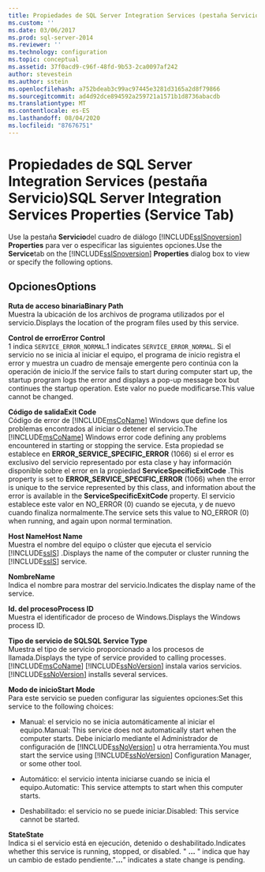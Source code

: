 ```yaml
---
title: Propiedades de SQL Server Integration Services (pestaña Servicio) |Microsoft Docs
ms.custom: ''
ms.date: 03/06/2017
ms.prod: sql-server-2014
ms.reviewer: ''
ms.technology: configuration
ms.topic: conceptual
ms.assetid: 37f0acd9-c96f-48fd-9b53-2ca0097af242
author: stevestein
ms.author: sstein
ms.openlocfilehash: a752bdeab3c99ac97445e3281d3165a2d8f79866
ms.sourcegitcommit: ad4d92dce894592a259721a1571b1d8736abacdb
ms.translationtype: MT
ms.contentlocale: es-ES
ms.lasthandoff: 08/04/2020
ms.locfileid: "87676751"
---
```

# <a name="sql-server-integration-services-properties-service-tab"></a><span data-ttu-id="e473c-102">Propiedades de SQL Server Integration Services (pestaña Servicio)</span><span class="sxs-lookup"><span data-stu-id="e473c-102">SQL Server Integration Services Properties (Service Tab)</span></span>
  <span data-ttu-id="e473c-103">Use la pestaña **Servicio**del cuadro de diálogo [!INCLUDE[ssISnoversion](../../includes/ssisnoversion-md.md)] **Properties** para ver o especificar las siguientes opciones.</span><span class="sxs-lookup"><span data-stu-id="e473c-103">Use the **Service**tab on the [!INCLUDE[ssISnoversion](../../includes/ssisnoversion-md.md)] **Properties** dialog box to view or specify the following options.</span></span>  
  
## <a name="options"></a><span data-ttu-id="e473c-104">Opciones</span><span class="sxs-lookup"><span data-stu-id="e473c-104">Options</span></span>  
 <span data-ttu-id="e473c-105">**Ruta de acceso binaria**</span><span class="sxs-lookup"><span data-stu-id="e473c-105">**Binary Path**</span></span>  
 <span data-ttu-id="e473c-106">Muestra la ubicación de los archivos de programa utilizados por el servicio.</span><span class="sxs-lookup"><span data-stu-id="e473c-106">Displays the location of the program files used by this service.</span></span>  
  
 <span data-ttu-id="e473c-107">**Control de error**</span><span class="sxs-lookup"><span data-stu-id="e473c-107">**Error Control**</span></span>  
 <span data-ttu-id="e473c-108">1 indica `SERVICE_ERROR_NORMAL`.</span><span class="sxs-lookup"><span data-stu-id="e473c-108">1 indicates `SERVICE_ERROR_NORMAL`.</span></span> <span data-ttu-id="e473c-109">Si el servicio no se inicia al iniciar el equipo, el programa de inicio registra el error y muestra un cuadro de mensaje emergente pero continúa con la operación de inicio.</span><span class="sxs-lookup"><span data-stu-id="e473c-109">If the service fails to start during computer start up, the startup program logs the error and displays a pop-up message box but continues the startup operation.</span></span> <span data-ttu-id="e473c-110">Este valor no puede modificarse.</span><span class="sxs-lookup"><span data-stu-id="e473c-110">This value cannot be changed.</span></span>  
  
 <span data-ttu-id="e473c-111">**Código de salida**</span><span class="sxs-lookup"><span data-stu-id="e473c-111">**Exit Code**</span></span>  
 <span data-ttu-id="e473c-112">Código de error de [!INCLUDE[msCoName](../../includes/msconame-md.md)] Windows que define los problemas encontrados al iniciar o detener el servicio.</span><span class="sxs-lookup"><span data-stu-id="e473c-112">The [!INCLUDE[msCoName](../../includes/msconame-md.md)] Windows error code defining any problems encountered in starting or stopping the service.</span></span> <span data-ttu-id="e473c-113">Esta propiedad se establece en **ERROR_SERVICE_SPECIFIC_ERROR** (1066) si el error es exclusivo del servicio representado por esta clase y hay información disponible sobre el error en la propiedad **ServiceSpecificExitCode** .</span><span class="sxs-lookup"><span data-stu-id="e473c-113">This property is set to **ERROR_SERVICE_SPECIFIC_ERROR** (1066) when the error is unique to the service represented by this class, and information about the error is available in the **ServiceSpecificExitCode** property.</span></span> <span data-ttu-id="e473c-114">El servicio establece este valor en NO_ERROR (0) cuando se ejecuta, y de nuevo cuando finaliza normalmente.</span><span class="sxs-lookup"><span data-stu-id="e473c-114">The service sets this value to NO_ERROR (0) when running, and again upon normal termination.</span></span>  
  
 <span data-ttu-id="e473c-115">**Host Name**</span><span class="sxs-lookup"><span data-stu-id="e473c-115">**Host Name**</span></span>  
 <span data-ttu-id="e473c-116">Muestra el nombre del equipo o clúster que ejecuta el servicio [!INCLUDE[ssIS](../../includes/ssis-md.md)] .</span><span class="sxs-lookup"><span data-stu-id="e473c-116">Displays the name of the computer or cluster running the [!INCLUDE[ssIS](../../includes/ssis-md.md)] service.</span></span>  
  
 <span data-ttu-id="e473c-117">**Nombre**</span><span class="sxs-lookup"><span data-stu-id="e473c-117">**Name**</span></span>  
 <span data-ttu-id="e473c-118">Indica el nombre para mostrar del servicio.</span><span class="sxs-lookup"><span data-stu-id="e473c-118">Indicates the display name of the service.</span></span>  
  
 <span data-ttu-id="e473c-119">**Id. del proceso**</span><span class="sxs-lookup"><span data-stu-id="e473c-119">**Process ID**</span></span>  
 <span data-ttu-id="e473c-120">Muestra el identificador de proceso de Windows.</span><span class="sxs-lookup"><span data-stu-id="e473c-120">Displays the Windows process ID.</span></span>  
  
 <span data-ttu-id="e473c-121">**Tipo de servicio de SQL**</span><span class="sxs-lookup"><span data-stu-id="e473c-121">**SQL Service Type**</span></span>  
 <span data-ttu-id="e473c-122">Muestra el tipo de servicio proporcionado a los procesos de llamada.</span><span class="sxs-lookup"><span data-stu-id="e473c-122">Displays the type of service provided to calling processes.</span></span> [!INCLUDE[msCoName](../../includes/msconame-md.md)] <span data-ttu-id="e473c-123">[!INCLUDE[ssNoVersion](../../includes/ssnoversion-md.md)] instala varios servicios.</span><span class="sxs-lookup"><span data-stu-id="e473c-123">[!INCLUDE[ssNoVersion](../../includes/ssnoversion-md.md)] installs several services.</span></span>  
  
 <span data-ttu-id="e473c-124">**Modo de inicio**</span><span class="sxs-lookup"><span data-stu-id="e473c-124">**Start Mode**</span></span>  
 <span data-ttu-id="e473c-125">Para este servicio se pueden configurar las siguientes opciones:</span><span class="sxs-lookup"><span data-stu-id="e473c-125">Set this service to the following choices:</span></span>  
  
-   <span data-ttu-id="e473c-126">Manual: el servicio no se inicia automáticamente al iniciar el equipo.</span><span class="sxs-lookup"><span data-stu-id="e473c-126">Manual: This service does not automatically start when the computer starts.</span></span> <span data-ttu-id="e473c-127">Debe iniciarlo mediante el Administrador de configuración de [!INCLUDE[ssNoVersion](../../includes/ssnoversion-md.md)] u otra herramienta.</span><span class="sxs-lookup"><span data-stu-id="e473c-127">You must start the service using [!INCLUDE[ssNoVersion](../../includes/ssnoversion-md.md)] Configuration Manager, or some other tool.</span></span>  
  
-   <span data-ttu-id="e473c-128">Automático: el servicio intenta iniciarse cuando se inicia el equipo.</span><span class="sxs-lookup"><span data-stu-id="e473c-128">Automatic: This service attempts to start when this computer starts.</span></span>  
  
-   <span data-ttu-id="e473c-129">Deshabilitado: el servicio no se puede iniciar.</span><span class="sxs-lookup"><span data-stu-id="e473c-129">Disabled: This service cannot be started.</span></span>  
  
 <span data-ttu-id="e473c-130">**State**</span><span class="sxs-lookup"><span data-stu-id="e473c-130">**State**</span></span>  
 <span data-ttu-id="e473c-131">Indica si el servicio está en ejecución, detenido o deshabilitado.</span><span class="sxs-lookup"><span data-stu-id="e473c-131">Indicates whether this service is running, stopped, or disabled.</span></span> <span data-ttu-id="e473c-132">" **…** " indica que hay un cambio de estado pendiente.</span><span class="sxs-lookup"><span data-stu-id="e473c-132">"**...**" indicates a state change is pending.</span></span>  
  
  
